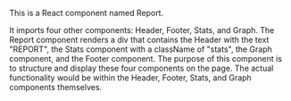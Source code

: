 This is a React component named Report.

It imports four other components: Header, Footer, Stats, and Graph.
The Report component renders a div that contains the Header with the text "REPORT", the Stats component with a className of "stats", the Graph component, and the Footer component.
The purpose of this component is to structure and display these four components on the page. The actual functionality would be within the Header, Footer, Stats, and Graph components themselves.
